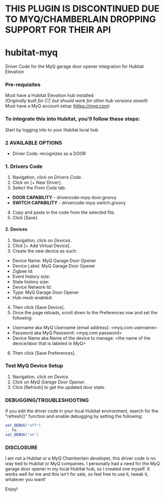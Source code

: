 # THIS PLUGIN IS DISCONTINUED DUE TO MYQ/CHAMBERLAIN DROPPING SUPPORT FOR THEIR API





# hubitat-myq
Driver Code for the MyQ garage door opener integration for Hubitat Elevation

### Pre-requisites
Must have a Hubitat Elevation hub installed  
_(Originally built for C7, but should work for other hub versions aswell)_  
Must have a MyQ account setup (https://myq.com)

### To integrate this into Hubitat, you'll follow these steps:
Start by logging into to your Hubitat local hub

### 2 AVAILABLE OPTIONS
- Driver Code: recognizes as a DOOR

### 1. Drivers Code
1. Navigation, click on _Drivers Code_.
2. Click on [+ New Driver].
3. Select the _From Code_ tab.
  - **DOOR CAPABILITY**  - drivercode-myq-door.groovy
  - **SWITCH CAPABILITY**  - drivercode-myq-switch.groovy
4. Copy and paste in the code from the selected file.
5. Click [Save].

#### 2. Devices
1. Navigation, click on _Devices_.
2. Click [+ Add Virtual Device].
3. Create the new device as such:
  - Device Name: MyQ Garage Door Opener
  - Device Label: MyQ Garage Door Opener
  - Zigbee Id: <blank>
  - Event history size: <blank>
  - State history size: <blank>
  - Device Network Id: <unchanged>
  - Type: MyQ Garage Door Opener
  - Hub mesh enabled: <unchanged>
4. Then click [Save Device].
5. Once the page reloads, scroll down to the Preferences row and set the following:
  - Username aka MyQ Username (email address): <myq.com username>
  - Password aka MyQ Password: <myq.com password>
  - Device Name aka Name of the device to manage: <the name of the device/door that is labeled in MyQ>
6. Then click [Save Preferences].

### Test MyQ Device Setup
1. Navigation, click on _Device_.
2. Click on _MyQ Garage Door Opener_.
3. Click [Refresh] to get the updated door state.

### DEBUGGING/TROUBLESHOOTING
If you edit the driver code in your local Hubitat environment, search for the "refresh()" function and enable debugging by setting the following:  
```groovy
set_DEBUG("off")
...to...
set_DEBUG("on")
```

### DISCLOSURE
I am not a Hubitat or a MyQ Chamberlain developer, this driver code is no way tied to Hubitat or MyQ companies.  I personally had a need for the MyQ garage door opener in my local Hubitat hub, so I created one myself.  It works well for me and this isn't for sale, so feel free to use it, tweak it, whatever you want!

Enjoy!
